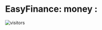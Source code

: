 # EasyFinance: money :

![visitors](https://visitor-badge.laobi.icu/badge?page_id=doclorenzo.EasyFinance)
